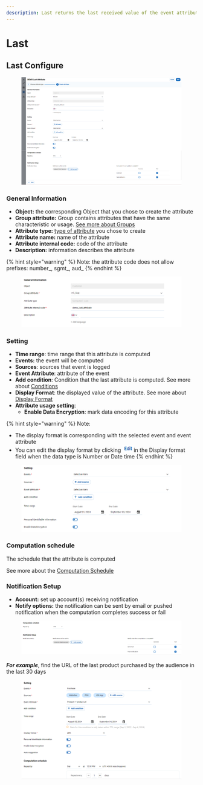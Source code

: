 ```yaml
---
description: Last returns the last received value of the event attribute
---
```


# Last

## **Last Configure**

<figure><img src="../../../../../.gitbook/assets/image (3731).png" alt=""><figcaption></figcaption></figure>

### General Information

* **Object:** the corresponding Object that you chose to create the attribute
* **Group attribute:** Group contains attributes that have the same characteristic or usage. [See more about Groups](../../groups.md)
* **Attribute type:** [type of attribute](last.md#kieu-thuoc-tinh) you chose to create
* **Attribute name:** name of the attribute
* **Attribute internal code:** code of the attribute
* **Description:** information describes the attribute

{% hint style="warning" %}
Note: the attribute code does not allow prefixes: number\_, sgmt\_, aud\_&#x20;
{% endhint %}

<figure><img src="../../../../../.gitbook/assets/image (3732).png" alt=""><figcaption></figcaption></figure>

### Setting

* **Time range**: time range that this attribute is computed
* **Events:** the event will be computed
* **Sources**: sources that event is logged
* **Event Attribute**: attribute of the event
* **Add condition**: Condition that the last attribute is computed. See more about [Conditions](../../../../../annotation/conditions.md)
* **Display Format**: the displayed value of the attribute. See more about [Display Format](../../../../../annotation/data-format.md#display-format)
* **Attribute usage setting**:
  * **Enable Data Encryption**: mark data encoding for this attribute

{% hint style="warning" %}
Note:&#x20;

* The display format is corresponding with the selected event and event attribute
* You can edit the display format by clicking ![](<../../../../../.gitbook/assets/image (2297).png>)in the Display format field when the data type is Number or Date time
{% endhint %}

<figure><img src="../../../../../.gitbook/assets/image (3733).png" alt=""><figcaption></figcaption></figure>

### Computation schedule

The schedule that the attribute is computed

See more about the [Computation Schedule](broken-reference)

### Notification Setup

* **Account:** set up account(s) receiving notification&#x20;
* **Notify options:** the notification can be sent by email or pushed notification when the computation completes success or fail

<figure><img src="../../../../../.gitbook/assets/image (3734).png" alt=""><figcaption></figcaption></figure>

_**For example**_, find the URL of the last product purchased by the audience in the last 30 days

<figure><img src="../../../../../.gitbook/assets/image (3736).png" alt=""><figcaption></figcaption></figure>
